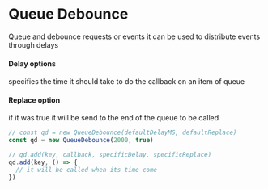 
# Queue Debounce
Queue and debounce requests or events
it can be used to distribute events through delays

#### Delay options
 specifies the time it should take to do the callback on an item of queue
 
#### Replace option
if it was true it will be send to the end of the queue to be called

```js
// const qd = new QueueDebounce(defaultDelayMS, defaultReplace)
const qd = new QueueDebounce(2000, true)

// qd.add(key, callback, specificDelay, specificReplace)
qd.add(key, () => {
  // it will be called when its time come
})
```
